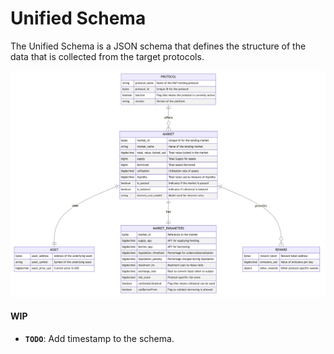 # Unified Schema

The Unified Schema is a JSON schema that defines the structure of the data that is collected from the target protocols.

![Unified Schema](../assets/unified_schema.png)

#### WIP


*   **`TODO`**: Add timestamp to the schema.